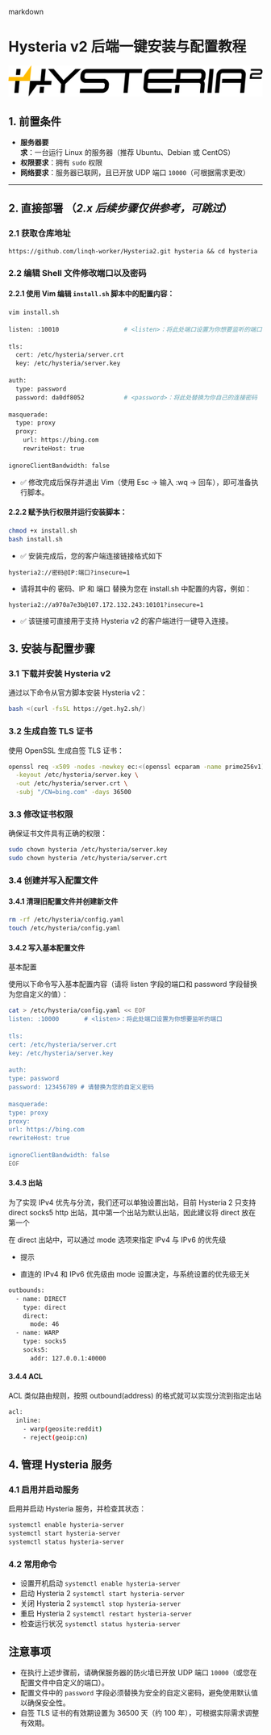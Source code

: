 markdown

# Hysteria v2 后端一键安装与配置教程

![Hysteria 2](logo.svg)

## 1. 前置条件

- **服务器要求**：一台运行 Linux 的服务器（推荐 Ubuntu、Debian 或 CentOS）
- **权限要求**：拥有 `sudo` 权限
- **网络要求**：服务器已联网，且已开放 UDP 端口 `10000`（可根据需求更改）

---

## 2. 直接部署 （_2.x 后续步骤仅供参考，可跳过_）

### 2.1 获取仓库地址

```
https://github.com/linqh-worker/Hysteria2.git hysteria && cd hysteria
```

### 2.2 编辑 Shell 文件修改端口以及密码

#### 2.2.1 使用 Vim 编辑 `install.sh` 脚本中的配置内容：

```bash
vim install.sh

listen: :10010                  # <listen>：将此处端口设置为你想要监听的端口

tls:
  cert: /etc/hysteria/server.crt
  key: /etc/hysteria/server.key

auth:
  type: password
  password: da0df8052           # <password>：将此处替换为你自己的连接密码

masquerade:
  type: proxy
  proxy:
    url: https://bing.com
    rewriteHost: true

ignoreClientBandwidth: false

```

- ✅ 修改完成后保存并退出 Vim（使用 Esc → 输入 :wq → 回车），即可准备执行脚本。

#### 2.2.2 赋予执行权限并运行安装脚本：

```bash
chmod +x install.sh
bash install.sh
```

- ✅ 安装完成后，您的客户端连接链接格式如下

```
hysteria2://密码@IP:端口?insecure=1
```

- 请将其中的 密码、IP 和 端口 替换为您在 install.sh 中配置的内容，例如：

```
hysteria2://a970a7e3b@107.172.132.243:10101?insecure=1
```

- ✅ 该链接可直接用于支持 Hysteria v2 的客户端进行一键导入连接。

## 3. 安装与配置步骤

### 3.1 下载并安装 Hysteria v2

通过以下命令从官方脚本安装 Hysteria v2：

```bash
bash <(curl -fsSL https://get.hy2.sh/)
```

### 3.2 生成自签 TLS 证书

使用 OpenSSL 生成自签 TLS 证书：

```bash
openssl req -x509 -nodes -newkey ec:<(openssl ecparam -name prime256v1) \
  -keyout /etc/hysteria/server.key \
  -out /etc/hysteria/server.crt \
  -subj "/CN=bing.com" -days 36500
```

### 3.3 修改证书权限

确保证书文件具有正确的权限：

```bash
sudo chown hysteria /etc/hysteria/server.key
sudo chown hysteria /etc/hysteria/server.crt
```

### 3.4 创建并写入配置文件

#### 3.4.1 清理旧配置文件并创建新文件

```bash
rm -rf /etc/hysteria/config.yaml
touch /etc/hysteria/config.yaml
```

#### 3.4.2 写入基本配置文件

基本配置

使用以下命令写入基本配置内容（请将 listen 字段的端口和 password 字段替换为您自定义的值）：

```bash
cat > /etc/hysteria/config.yaml << EOF
listen: :10000       # <listen>：将此处端口设置为你想要监听的端口

tls:
cert: /etc/hysteria/server.crt
key: /etc/hysteria/server.key

auth:
type: password
password: 123456789 # 请替换为您的自定义密码

masquerade:
type: proxy
proxy:
url: https://bing.com
rewriteHost: true

ignoreClientBandwidth: false
EOF
```

#### 3.4.3 出站

为了实现 IPv4 优先与分流，我们还可以单独设置出站，目前 Hysteria 2 只支持 direct socks5 http 出站，其中第一个出站为默认出站，因此建议将 direct 放在第一个

在 direct 出站中，可以通过 mode 选项来指定 IPv4 与 IPv6 的优先级

- 提示

- 直连的 IPv4 和 IPv6 优先级由 mode 设置决定，与系统设置的优先级无关

```bash
outbounds:
  - name: DIRECT
    type: direct
    direct:
      mode: 46
  - name: WARP
    type: socks5
    socks5:
      addr: 127.0.0.1:40000
```

#### 3.4.4 ACL

ACL 类似路由规则，按照 outbound(address) 的格式就可以实现分流到指定出站

```bash
acl:
  inline:
    - warp(geosite:reddit)
    - reject(geoip:cn)
```

## 4. 管理 Hysteria 服务

### 4.1 启用并启动服务

启用并启动 Hysteria 服务，并检查其状态：

```bash
systemctl enable hysteria-server
systemctl start hysteria-server
systemctl status hysteria-server
```

### 4.2 常用命令

- 设置开机启动 `systemctl enable hysteria-server`
- 启动 Hysteria 2 `systemctl start hysteria-server`
- 关闭 Hysteria 2 `systemctl stop hysteria-server`
- 重启 Hysteria 2 `systemctl restart hysteria-server`
- 检查运行状况 `systemctl status hysteria-server`

## 注意事项

- 在执行上述步骤前，请确保服务器的防火墙已开放 UDP 端口 `10000`（或您在配置文件中自定义的端口）。
- 配置文件中的 `password` 字段必须替换为安全的自定义密码，避免使用默认值以确保安全性。
- 自签 TLS 证书的有效期设置为 36500 天（约 100 年），可根据实际需求调整有效期。
